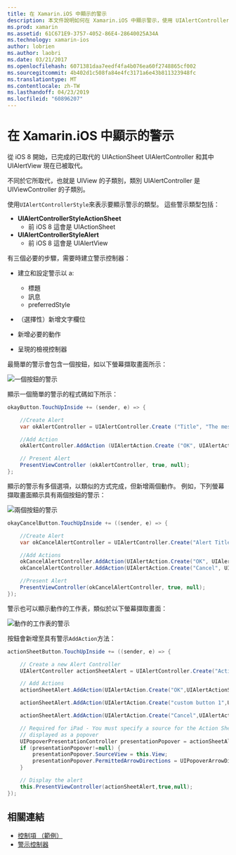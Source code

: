 ```yaml
---
title: 在 Xamarin.iOS 中顯示的警示
description: 本文件說明如何在 Xamarin.iOS 中顯示警示，使用 UIAlertController iOS 8 中導入的 Api。
ms.prod: xamarin
ms.assetid: 61C671E9-3757-4052-86E4-28640025A34A
ms.technology: xamarin-ios
author: lobrien
ms.author: laobri
ms.date: 03/21/2017
ms.openlocfilehash: 6071381daa7eedf4fa4b076ea60f2748865cf002
ms.sourcegitcommit: 4b402d1c508fa84e4fc3171a6e43b811323948fc
ms.translationtype: MT
ms.contentlocale: zh-TW
ms.lasthandoff: 04/23/2019
ms.locfileid: "60896207"
---
```

# <a name="displaying-alerts-in-xamarinios"></a>在 Xamarin.iOS 中顯示的警示

從 iOS 8 開始，已完成的已取代的 UIActionSheet UIAlertController 和其中 UIAlertView 現在已被取代。

不同於它所取代，也就是 UIView 的子類別，類別 UIAlertController 是 UIViewController 的子類別。

使用`UIAlertControllerStyle`來表示要顯示警示的類型。 這些警示類型包括：

- **UIAlertControllerStyleActionSheet**
    * 前 iOS 8 這會是 UIActionSheet
- **UIAlertControllerStyleAlert**
    * 前 iOS 8 這會是 UIAlertView 

有三個必要的步驟，需要時建立警示控制器：

- 建立和設定警示以 a:
    * 標題
    * 訊息
    * preferredStyle
    
- （選擇性）新增文字欄位
- 新增必要的動作
- 呈現的檢視控制器

最簡單的警示會包含一個按鈕，如以下螢幕擷取畫面所示：

 ![一個按鈕的警示](alerts-images/alert1.png)

顯示一個簡單的警示的程式碼如下所示：

```csharp
okayButton.TouchUpInside += (sender, e) => {

    //Create Alert
    var okAlertController = UIAlertController.Create ("Title", "The message", UIAlertControllerStyle.Alert);

    //Add Action
    okAlertController.AddAction (UIAlertAction.Create ("OK", UIAlertActionStyle.Default, null));

    // Present Alert
    PresentViewController (okAlertController, true, null);
};
```

顯示的警示有多個選項，以類似的方式完成，但新增兩個動作。 例如，下列螢幕擷取畫面顯示具有兩個按鈕的警示：

 ![ 兩個按鈕的警示](alerts-images/alert2.png)

```csharp
okayCancelButton.TouchUpInside += ((sender, e) => {

    //Create Alert
    var okCancelAlertController = UIAlertController.Create("Alert Title", "Choose from two buttons", UIAlertControllerStyle.Alert);

    //Add Actions
    okCancelAlertController.AddAction(UIAlertAction.Create("OK", UIAlertActionStyle.Default, alert => Console.WriteLine ("Okay was clicked")));
    okCancelAlertController.AddAction(UIAlertAction.Create("Cancel", UIAlertActionStyle.Cancel, alert => Console.WriteLine ("Cancel was clicked")));

    //Present Alert
    PresentViewController(okCancelAlertController, true, null);
});
```

警示也可以顯示動作的工作表，類似於以下螢幕擷取畫面：

 ![動作的工作表的警示](alerts-images/alert3.png)

按鈕會新增至具有警示`AddAction`方法：

```csharp
actionSheetButton.TouchUpInside += ((sender, e) => {

    // Create a new Alert Controller
    UIAlertController actionSheetAlert = UIAlertController.Create("Action Sheet", "Select an item from below", UIAlertControllerStyle.ActionSheet);

    // Add Actions
    actionSheetAlert.AddAction(UIAlertAction.Create("OK",UIAlertActionStyle.Default, (action) => Console.WriteLine ("Item One pressed.")));

    actionSheetAlert.AddAction(UIAlertAction.Create("custom button 1",UIAlertActionStyle.Default, (action) => Console.WriteLine ("Item Two pressed.")));

    actionSheetAlert.AddAction(UIAlertAction.Create("Cancel",UIAlertActionStyle.Cancel, (action) => Console.WriteLine ("Cancel button pressed.")));

    // Required for iPad - You must specify a source for the Action Sheet since it is
    // displayed as a popover
    UIPopoverPresentationController presentationPopover = actionSheetAlert.PopoverPresentationController;
    if (presentationPopover!=null) {
        presentationPopover.SourceView = this.View;
        presentationPopover.PermittedArrowDirections = UIPopoverArrowDirection.Up;
    }

    // Display the alert
    this.PresentViewController(actionSheetAlert,true,null);
});
```

## <a name="related-links"></a>相關連結

- [控制項 （範例）](https://developer.xamarin.com/samples/Controls/)
- [警示控制器](https://github.com/xamarin/recipes/tree/master/Recipes/ios/standard_controls/alertcontroller)
